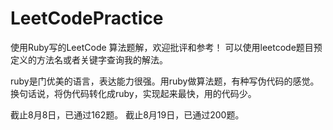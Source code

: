 # LeetCodePractice

使用Ruby写的LeetCode 算法题解，欢迎批评和参考！
可以使用leetcode题目预定义的方法名或者关键字查询我的解法。

ruby是门优美的语言，表达能力很强。用ruby做算法题，有种写伪代码的感觉。换句话说，将伪代码转化成ruby，实现起来最快，用的代码少。

截止8月8日，已通过162题。
截止8月19日，已通过200题。


